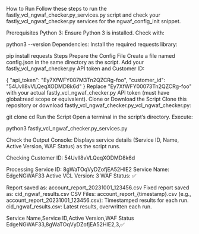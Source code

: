 How to Run
Follow these steps to run the fastly_vcl_ngwaf_checker.py_services.py script and check your fastly_vcl_ngwaf_checker.py services for the ngwaf_config_init snippet.

Prerequisites
Python 3: Ensure Python 3 is installed. Check with:

python3 --version
Dependencies: Install the required requests library:

pip install requests
Steps
Prepare the Config File
Create a file named config.json in the same directory as the script.
Add your fastly_vcl_ngwaf_checker.py API token and Customer ID:

{
    "api_token": "Ey7XfWFY007M3Tn2QZCRg-foo",
    "customer_id": "54Uvll8vVLQeqXODMD8k6d"
}
Replace "Ey7XfWFY00073Tn2QZCRg-foo" with your actual fastly_vcl_ngwaf_checker.py API token (must have global:read scope or equivalent).
Clone or Download the Script
Clone this repository or download fastly_vcl_ngwaf_checker.py_vcl_ngwaf_checker.py:

git clone <repository-url>
cd <repository-directory>
Run the Script
Open a terminal in the script’s directory.
Execute:

python3 fastly_vcl_ngwaf_checker.py_services.py

Check the Output
Console: Displays service details (Service ID, Name, Active Version, WAF Status) as the script runs.

Checking Customer ID: 54Uvll8vVLQeqXODMD8k6d

Processing Service ID: 8gWaTOqVyDZofjEA52HIE2
  Service Name: EdgeNGWAF33
  Active VCL Version: 3
  WAF Status: ✅

Report saved as: account_report_20231001_123456.csv
Fixed report saved as: cid_ngwaf_results.csv
CSV Files:
account_report_{timestamp}.csv (e.g., account_report_20231001_123456.csv): Timestamped results for each run.
cid_ngwaf_results.csv: Latest results, overwritten each run.

Service Name,Service ID,Active Version,WAF Status
EdgeNGWAF33,8gWaTOqVyDZofjEA52HIE2,3,✅
